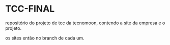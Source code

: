 # TCC-FINAL
repositório do projeto de tcc da tecnomoon, contendo a site da empresa e o projeto.

os sites então no branch de cada um.

